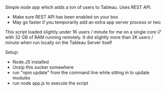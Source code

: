 Simple node app which adds a ton of users to Tableau. Uses REST API. 

- Make sure REST API has been enabled on your box
- May go faster if you temporarily add an extra app server process or two

This script loaded slightly under 1K users / minute for me on a single core i7 with 32 GB of RAM running remotely. It did slightly more than 2K users / minute when run locally on the Tableau Server itself

Setup: 

- Node.JS installed
- Unzip this sucker somewhere
- run "npm update" from the command line while sitting in <somewhere> to update modules
- run node app.js to execute the script


